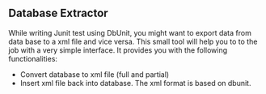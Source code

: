 ## Database Extractor
While writing Junit test using DbUnit, you might want to export data from data base to a xml file and vice versa. 
This small tool will help you to to the job with a very simple interface. It provides you with the following functionalities:
 - Convert database to xml file (full and partial)
 - Insert xml file back into database.
 The xml format is based on dbunit.